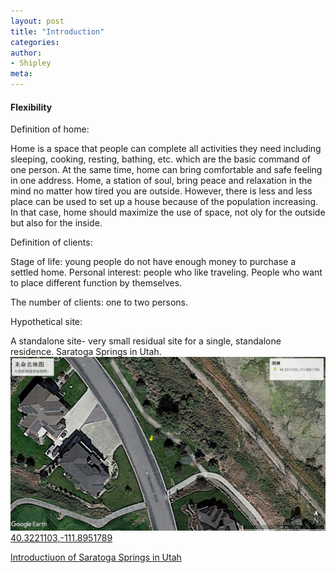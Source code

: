 ```yaml
---
layout: post
title: "Introduction"
categories:
author:
- Shipley
meta:
---
```

#### Flexibility
Definition of home:

Home is a space that people can complete all activities they need including sleeping, cooking, resting, bathing, etc. which are the basic command of one person. At the same time, home can bring comfortable and safe feeling in one address. Home, a station of soul, bring peace and relaxation in the mind no matter how tired you are outside. However, there is less and less place can be used to set up a house because of the population increasing. In that case, home should maximize the use of space, not oly for the outside but also for the inside.

Definition of clients:

Stage of life: young people do not have enough money to purchase a settled home. Personal interest:  people who like traveling. People who want to place different function by themselves.

The number of clients: one to two persons.

Hypothetical site:

A standalone site- very small residual site for a single, standalone residence.
Saratoga Springs in Utah.
![Site](https://github.com/Shipley-XinyuWang/3yr-Studio-Flexibility/blob/master/assets/Site.jpg?raw=true)
[40.3221103,-111.8951789][14bd0773]

  [14bd0773]: https://www.google.com/maps/@40.3221103,-111.8951789,119m/data=!3m1!1e3 "site"
  [Introductiuon of Saratoga Springs in Utah][408a0476]

  [408a0476]: https://en.wikipedia.org/wiki/Saratoga_Springs,_Utah "intro"
